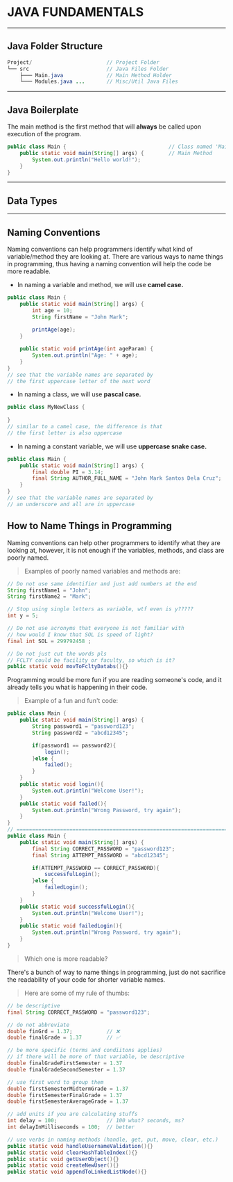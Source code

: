 # JAVA FUNDAMENTALS

---

## Java Folder Structure

``` java
Project/                        // Project Folder
└── src                         // Java Files Folder
    ├─── Main.java              // Main Method Holder
    └─── Modules.java ...       // Misc/Util Java Files
```

---
## Java Boilerplate

The main method is the first method that will **always** be called upon execution of the program. 

```java
public class Main {                                 // Class named 'Main'
    public static void main(String[] args) {        // Main Method
        System.out.println("Hello world!");
    }
}
```

---
## Data Types

---
## Naming Conventions
Naming conventions can help programmers identify what kind of variable/method they are looking at.
There are various ways to name things in programming, thus having a naming convention will help the code be more readable.

- In naming a variable and method, we will use **camel case.**
```java
public class Main {
    public static void main(String[] args) {
        int age = 10;
        String firstName = "John Mark";
        
        printAge(age);
    }

    public static void printAge(int ageParam) {
        System.out.println("Age: " + age);
    }
}
// see that the variable names are separated by 
// the first uppercase letter of the next word
```

- In naming a class, we will use **pascal case.**
```java
public class MyNewClass {
    
}
// similar to a camel case, the difference is that
// the first letter is also uppercase
```

- In naming a constant variable, we will use **uppercase snake case.**
```java
public class Main {
    public static void main(String[] args) {
        final double PI = 3.14;
        final String AUTHOR_FULL_NAME = "John Mark Santos Dela Cruz";
    }
}
// see that the variable names are separated by 
// an underscore and all are in uppercase
```

## How to Name Things in Programming
Naming conventions can help other programmers to identify what they are looking at, however, it is not enough if the variables, methods, and class are poorly named.

> Examples of poorly named variables and methods are:

``` java
// Do not use same identifier and just add numbers at the end
String firstName1 = "John";
String firstName2 = "Mark";

// Stop using single letters as variable, wtf even is y?????
int y = 5;

// Do not use acronyms that everyone is not familiar with
// how would I know that SOL is speed of light?
final int SOL = 299792458 ;

// Do not just cut the words pls
// FCLTY could be facility or faculty, so which is it?
public static void movToFcltyDatabs(){}
```
Programming would be more fun if you are reading someone's code, and it already tells you what is happening in their code.
> Example of a fun and fun't code:

```java
public class Main {
    public static void main(String[] args) {
        String password1 = "password123";
        String password2 = "abcd12345";

        if(password1 == password2){
            login();
        }else {
            failed();
        }
    }
    public static void login(){
        System.out.println("Welcome User!");
    }
    public static void failed(){
        System.out.println("Wrong Password, try again");
    }
}
// ======================================================================
public class Main {
    public static void main(String[] args) {
        final String CORRECT_PASSWORD = "password123";
        final String ATTEMPT_PASSWORD = "abcd12345";

        if(ATTEMPT_PASSWORD == CORRECT_PASSWORD){
            successfulLogin();
        }else {
            failedLogin();
        }
    }
    public static void successfulLogin(){
        System.out.println("Welcome User!");
    }
    public static void failedLogin(){
        System.out.println("Wrong Password, try again");
    }
}
```

> Which one is more readable? 

There's a bunch of way to name things in programming, just do not sacrifice the readability of your code for shorter variable names.

> Here are some of my rule of thumbs:
```java
// be descriptive
final String CORRECT_PASSWORD = "password123";

// do not abbreviate
double finGrd = 1.37;           // ❌
double finalGrade = 1.37        // ✅

// be more specific (terms and condiitons applies)
// if there will be more of that variable, be descriptive
double finalGradeFirstSemester = 1.37
double finalGradeSecondSemester = 1.37 

// use first word to group them 
double firstSemesterMidtermGrade = 1.37
double firstSemesterFinalGrade = 1.37
double firstSemesterAverageGrade = 1.37

// add units if you are calculating stuffs
int delay = 100;                // 100 what? seconds, ms?
int delayInMilliseconds = 100;  // better

// use verbs in naming methods (handle, get, put, move, clear, etc.)
public static void handleUsernameValidation(){}
public static void clearHashTableIndex(){}
public static void getUserObject(){}
public static void createNewUser(){}
public static void appendToLinkedListNode(){}
```
